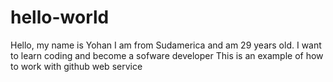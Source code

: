 # hello-world

Hello, my name is Yohan I am from Sudamerica and am 29 years old.
I want to learn coding and become a sofware developer
This is an example of how to work with github web service
